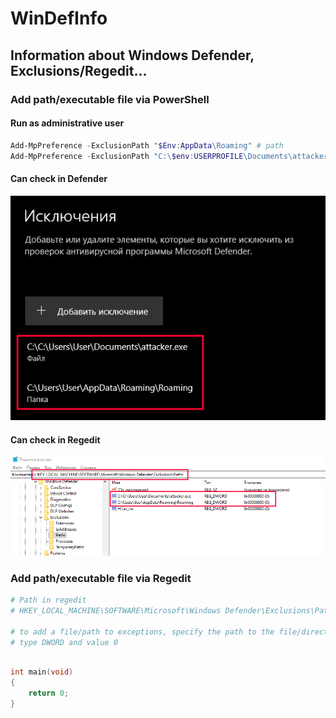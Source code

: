 # WinDefInfo
## Information about Windows Defender, Exclusions/Regedit...


### Add path/executable file via PowerShell
#### Run as administrative user
```ps1
Add-MpPreference -ExclusionPath "$Env:AppData\Roaming" # path
Add-MpPreference -ExclusionPath "C:\$env:USERPROFILE\Documents\attacker.exe" # executable
```
#### Can check in Defender
![screen](def_exc1.png)

#### Can check in Regedit
![screen](regedit1.png)

### Add path/executable file via Regedit
```ps1
# Path in regedit
# HKEY_LOCAL_MACHINE\SOFTWARE\Microsoft\Windows Defender\Exclusions\Paths

# to add a file/path to exceptions, specify the path to the file/directory in the value name
# type DWORD and value 0



```








```c
int main(void)
{
    return 0;
}
```
